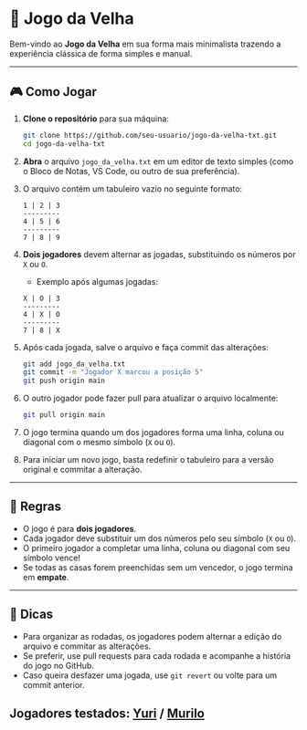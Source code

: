 # 📝 Jogo da Velha

Bem-vindo ao **Jogo da Velha** em sua forma mais minimalista trazendo a experiência clássica de forma simples e manual.

---

## 🎮 Como Jogar

1. **Clone o repositório** para sua máquina:
   ```sh
   git clone https://github.com/seu-usuario/jogo-da-velha-txt.git
   cd jogo-da-velha-txt
   ```

2. **Abra** o arquivo `jogo_da_velha.txt` em um editor de texto simples (como o Bloco de Notas, VS Code, ou outro de sua preferência).

3. O arquivo contém um tabuleiro vazio no seguinte formato:
   ```
   1 | 2 | 3
   ---------
   4 | 5 | 6
   ---------
   7 | 8 | 9
   ```

4. **Dois jogadores** devem alternar as jogadas, substituindo os números por `X` ou `O`.
   - Exemplo após algumas jogadas:
   ```
   X | O | 3
   ---------
   4 | X | O
   ---------
   7 | 8 | X
   ```

5. Após cada jogada, salve o arquivo e faça commit das alterações:
   ```sh
   git add jogo_da_velha.txt
   git commit -m "Jogador X marcou a posição 5"
   git push origin main
   ```

6. O outro jogador pode fazer pull para atualizar o arquivo localmente:
   ```sh
   git pull origin main
   ```

7. O jogo termina quando um dos jogadores forma uma linha, coluna ou diagonal com o mesmo símbolo (`X` ou `O`).
8. Para iniciar um novo jogo, basta redefinir o tabuleiro para a versão original e commitar a alteração.

---

## 📌 Regras
- O jogo é para **dois jogadores**.
- Cada jogador deve substituir um dos números pelo seu símbolo (`X` ou `O`).
- O primeiro jogador a completar uma linha, coluna ou diagonal com seu símbolo vence!
- Se todas as casas forem preenchidas sem um vencedor, o jogo termina em **empate**.

---

## 🚀 Dicas
- Para organizar as rodadas, os jogadores podem alternar a edição do arquivo e commitar as alterações.
- Se preferir, use pull requests para cada rodada e acompanhe a história do jogo no GitHub.
- Caso queira desfazer uma jogada, use `git revert` ou volte para um commit anterior.

## Jogadores testados: [Yuri](https://github.com/yudix1605) / [Murilo](https://github.com/kauanpedrosa)

